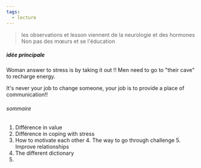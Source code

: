```yaml
---
tags:
  - lecture
---
```

> les observations et lesson viennent de la neurologie et des hormones 
> Non pas des mœurs et se l'éducation


##### idée principale 
Woman answer to stress is by taking it out !! Men need to go to "their cave" to recharge energy. 

It's never your job to change someone, your job is to provide a place of communication!!

###### sommaire 
1. Différence in value
2. Différence in coping with stress 
3. How to motivate each other 
    4. The way to go through challenge 
    5. Improve relationships 
4. The different dictionary  
5. 
